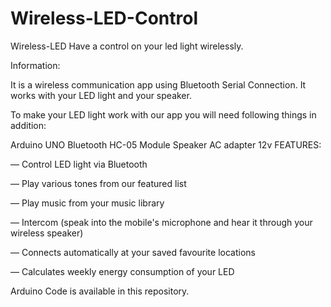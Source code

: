 # Wireless-LED-Control
Wireless-LED
Have a control on your led light wirelessly.

Information:

It is a wireless communication app using Bluetooth Serial Connection. It works with your LED light and your speaker.

To make your LED light work with our app you will need following things in addition:

Arduino UNO
Bluetooth HC-05 Module
Speaker
AC adapter 12v
FEATURES:

— Control LED light via Bluetooth

— Play various tones from our featured list

— Play music from your music library

— Intercom (speak into the mobile's microphone and hear it through your wireless speaker)

— Connects automatically at your saved favourite locations

— Calculates weekly energy consumption of your LED

Arduino Code is available in this repository.
